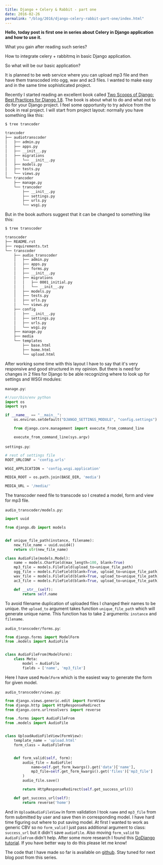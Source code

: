 ```yaml
---
title: Django + Celery & Rabbit - part one
date: 2016-02-26
permalink: "/blog/2016/django-celery-rabbit-part-one/index.html"
---
```


**Hello, today post is first one in series about Celery in Django
application and how to use it.**

What you gain after reading such series?

How to integrate celery + rabbitmq in basic Django application.

So what will be our basic application?

It is planned to be web service where you can upload mp3 file and then
have them transcoded into ogg, wav and ac3 files. I wanted to make easy
and in the same time sophisticated project.

Recently I started reading an excellent book called [Two Scoops of
Django: Best Practices for Django
1.8](http://www.amazon.com/Two-Scoops-Django-Best-Practices/dp/0981467342).
The book is about what to do and what not to do for your Django project.
I feel some opportunity to try advice from the book in real project. I
will start from project layout: normally you have something like this:

```bash
$ tree trancoder

trancoder
├── audiotranscoder
│   ├── admin.py
│   ├── apps.py
│   ├── __init__.py
│   ├── migrations
│   │   └── __init__.py
│   ├── models.py
│   ├── tests.py
│   └── views.py
└── trancoder
    ├── manage.py
    └── trancoder
        ├── __init__.py
        ├── settings.py
        ├── urls.py
        └── wsgi.py
```

But in the book authors suggest that it can be changed to something like
this:

```bash
$ tree transcoder

transcoder
├── README.rst
├── requirements.txt
└── transcoder
    ├── audio_transcoder
    │   ├── admin.py
    │   ├── apps.py
    │   ├── forms.py
    │   ├── __init__.py
    │   ├── migrations
    │   │   ├── 0001_initial.py
    │   │   └── __init__.py
    │   ├── models.py
    │   ├── tests.py
    │   ├── urls.py
    │   └── views.py
    ├── config
    │   ├── __init__.py
    │   ├── settings.py
    │   ├── urls.py
    │   └── wsgi.py
    ├── manage.py
    ├── media
    └── templates
        ├── base.html
        ├── home.html
        └── upload.html
```

After working some time with this layout I have to say that it's very
responsive and good structured in my opinion. But there is need for
changes in 2 files for Django to be able recognizing where to look up
for settings and WSGI modules:

`manage.py`:

```python
#!/usr/bin/env python
import os
import sys

if __name__ == "__main__":
    os.environ.setdefault("DJANGO_SETTINGS_MODULE", "config.settings")

    from django.core.management import execute_from_command_line

    execute_from_command_line(sys.argv)
```

`settings.py`:

```python
# rest of settings file
ROOT_URLCONF = 'config.urls'

WSGI_APPLICATION = 'config.wsgi.application'

MEDIA_ROOT = os.path.join(BASE_DIR, 'media')

MEDIA_URL = '/media/'
```

The transcoder need file to transcode so I created a model, form and
view for mp3 file.

`audio_transcoder/models.py`:

```python
import uuid

from django.db import models


def unique_file_path(instance, filename):
    new_file_name = uuid.uuid4()
    return str(new_file_name)

class AudioFile(models.Model):
    name = models.CharField(max_length=100, blank=True)
    mp3_file = models.FileField(upload_to=unique_file_path)
    ogg_file = models.FileField(blank=True, upload_to=unique_file_path)
    wav_file = models.FileField(blank=True, upload_to=unique_file_path)
    ac3_file = models.FileField(blank=True, upload_to=unique_file_path)

    def __str__(self):
        return self.name
```

To avoid filename duplication of uploaded files I changed their names to
be unique. the `upload_to` argument takes function `unique_file_path`
which will generate unique name. This function has to take 2 arguments:
`instance` and `filename`.

`audio_transcoder/forms.py`:

```python
from django.forms import ModelForm
from .models import AudioFile


class AudioFileFrom(ModelForm):
    class Meta:
        model = AudioFile
        fields = ['name', 'mp3_file']
```

Here I have used `ModelForm` which is the easiest way to generate the
form for given model.

`audio_transcoder/views.py`:

```python
from django.views.generic.edit import FormView
from django.http import HttpResponseRedirect
from django.core.urlresolvers import reverse

from .forms import AudioFileFrom
from .models import AudioFile


class UploadAudioFileView(FormView):
    template_name = 'upload.html'
    form_class = AudioFileFrom


    def form_valid(self, form):
        audio_file = AudioFile(
            name=self.get_form_kwargs().get('data')['name'],
            mp3_file=self.get_form_kwargs().get('files')['mp3_file']
        )
        audio_file.save()

        return HttpResponseRedirect(self.get_success_url())

    def get_success_url(self):
        return reverse('home')
```

And in `UploadAudioFileView` in form validation I took `name` and
`mp3_file` from form submitted by user and save then in corresponding
model. I have hard time figuring out where to put saving model. At first
I wanted to work as generic CBV so no `form_valid` I just pass
additional argument to class: `success_url` but it didn't save
`audioFile`. Also moving `form_valid` to `AudioFileFrom` didn't help.
After some more research I found this [GoDjango
tutorial](https://godjango.com/35-upload-files/). If you have better way
to do this please let me know!

The code that I have made so far is available on
[github](https://github.com/krzysztofzuraw/blog-celery-rabbit). Stay
tuned for next blog post from this series.
